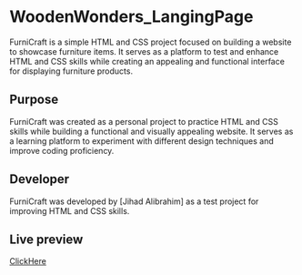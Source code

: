 # WoodenWonders_LangingPage
FurniCraft is a simple HTML and CSS project focused on building a website to showcase furniture items. It serves as a platform to test and enhance HTML and CSS skills while creating an appealing and functional interface for displaying furniture products.

## Purpose
FurniCraft was created as a personal project to practice HTML and CSS skills while building a functional and visually appealing website. It serves as a learning platform to experiment with different design techniques and improve coding proficiency.

## Developer
FurniCraft was developed by [Jihad Alibrahim] as a test project for improving HTML and CSS skills.

## Live preview 
[ClickHere](https://jihado-i.github.io/WoodenWonders_LangingPage/)
